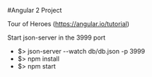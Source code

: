 #Angular 2 Project

Tour of Heroes (https://angular.io/tutorial)

Start json-server in the 3999 port 
- $> json-server --watch db/db.json -p 3999 
- $> npm install
- $> npm start
